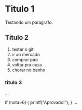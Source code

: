 # Titulo 1

Testando um paragrafo.

## Titulo 2

1. testar o git
2. ir ao mercado
3. comprar pao
4. voltar pra casa
5. chorar no banho

### titulo 3

...

if (nota>6) {
	printf("Aprovado!");
}
...
